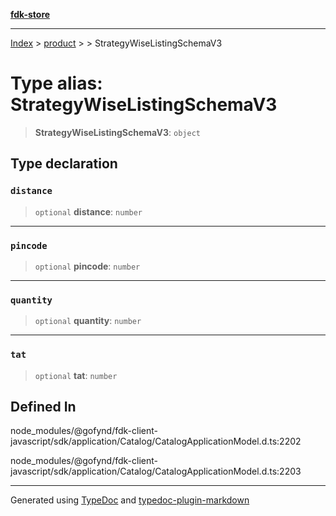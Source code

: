[**fdk-store**](../../../README.md)
***

[Index](../../../API.md) > [product](../../README.md) > [<internal>](../README.md) > StrategyWiseListingSchemaV3

# Type alias: StrategyWiseListingSchemaV3

> **StrategyWiseListingSchemaV3**: `object`

## Type declaration

### `distance`

> `optional` **distance**: `number`

***

### `pincode`

> `optional` **pincode**: `number`

***

### `quantity`

> `optional` **quantity**: `number`

***

### `tat`

> `optional` **tat**: `number`

## Defined In

node\_modules/@gofynd/fdk-client-javascript/sdk/application/Catalog/CatalogApplicationModel.d.ts:2202

node\_modules/@gofynd/fdk-client-javascript/sdk/application/Catalog/CatalogApplicationModel.d.ts:2203

***
Generated using [TypeDoc](https://typedoc.org/) and [typedoc-plugin-markdown](https://www.npmjs.com/package/typedoc-plugin-markdown)

